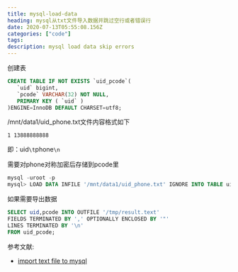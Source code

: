 ```yaml
---
title: mysql-load-data
heading: mysql从txt文件导入数据并跳过空行或者错误行
date: 2020-07-13T05:55:08.156Z
categories: ["code"]
tags: 
description: mysql load data skip errors
---
```


创建表
```sql
CREATE TABLE IF NOT EXISTS `uid_pcode`(
   `uid` bigint,
   `pcode` VARCHAR(32) NOT NULL,
   PRIMARY KEY ( `uid` ) 
)ENGINE=InnoDB DEFAULT CHARSET=utf8; 
```

/mnt/data1/uid_phone.txt文件内容格式如下
```
1 13888888888
```

即：uid`\t`phone`\n`

需要对phone对称加密后存储到pcode里
```sql
mysql -uroot -p
mysql> LOAD DATA INFILE '/mnt/data1/uid_phone.txt' IGNORE INTO TABLE uid_pcode(@c1,@c2) set uid=@c1,pcode=HEX(aes_encrypt(lower(conv(@c2,10,32)),'yourkey'));
```

如果需要导出数据
```sql
SELECT uid,pcode INTO OUTFILE '/tmp/result.text'
FIELDS TERMINATED BY ',' OPTIONALLY ENCLOSED BY '"'
LINES TERMINATED BY '\n'
FROM uid_pcode;
```

参考文献:
- [import text file to mysql](https://stackoverflow.com/questions/13579810/how-to-import-data-from-text-file-to-mysql-database)
